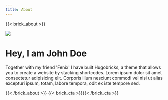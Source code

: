 ```yaml
---
title: About
---
```

{{< brick_about >}}

![](/uploads/brick_about.png)

# Hey, I am John Doe

Together with my friend 'Fenix' I have built Hugobricks, a theme that allows you to create a website by stacking shortcodes. Lorem ipsum dolor sit amet consectetur adipisicing elit. Corporis illum nesciunt commodi vel nisi ut alias excepturi ipsum, totam, labore tempora, odit ex iste tempore sed. 

{{< /brick_about >}}
{{< brick_cta >}}{{< /brick_cta >}}